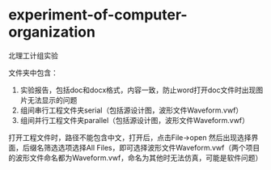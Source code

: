 # experiment-of-computer-organization
北理工计组实验

文件夹中包含：
1. 实验报告，包括doc和docx格式，内容一致，防止word打开doc文件时出现图片无法显示的问题
2. 组间串行工程文件夹serial（包括源设计图，波形文件Waveform.vwf）
3. 组间并行工程文件夹parallel（包括源设计图，波形文件Waveform.vwf）

打开工程文件时，路径不能包含中文，打开后，点击File→open 然后出现选择界面，后缀名筛选选项选择All Files，即可选择波形文件Waveform.vwf（两个项目的波形文件命名都为Waveform.vwf，命名为其他时无法仿真，可能是软件问题）
